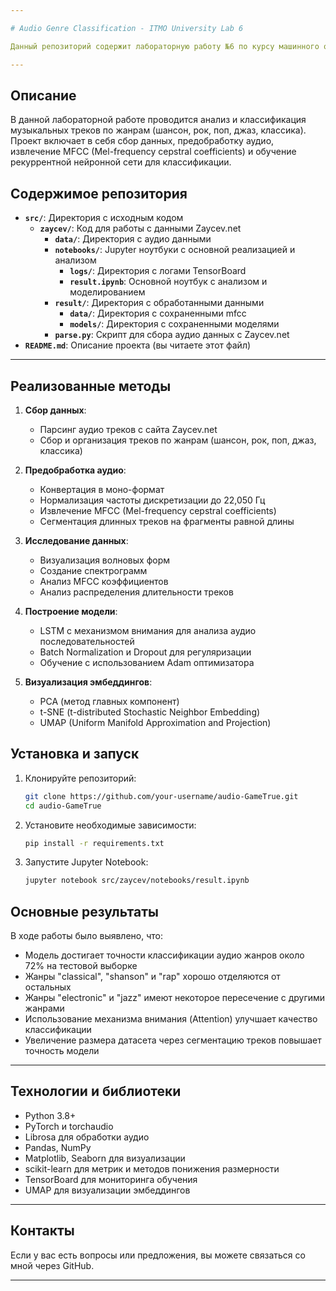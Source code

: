 ```yaml
---

# Audio Genre Classification - ITMO University Lab 6

Данный репозиторий содержит лабораторную работу №6 по курсу машинного обучения в университете ИТМО, посвященную классификации аудио по жанрам.

---
```


## Описание

В данной лабораторной работе проводится анализ и классификация музыкальных треков по жанрам (шансон, рок, поп, джаз, классика). Проект включает в себя сбор данных, предобработку аудио, извлечение MFCC (Mel-frequency cepstral coefficients) и обучение рекуррентной нейронной сети для классификации.

## Содержимое репозитория

- **`src/`**: Директория с исходным кодом
  - **`zaycev/`**: Код для работы с данными Zaycev.net
    - **`data/`**: Директория с аудио данными
    - **`notebooks/`**: Jupyter ноутбуки с основной реализацией и анализом
      - **`logs/`**: Директория с логами TensorBoard
      - **`result.ipynb`**: Основной ноутбук с анализом и моделированием
    - **`result/`**: Директория с обработанными данными
      - **`data/`**: Директория с сохраненными mfcc
      - **`models/`**: Директория с сохраненными моделями
    - **`parse.py`**: Скрипт для сбора аудио данных с Zaycev.net
- **`README.md`**: Описание проекта (вы читаете этот файл)

---

## Реализованные методы

1. **Сбор данных**:
   - Парсинг аудио треков с сайта Zaycev.net
   - Сбор и организация треков по жанрам (шансон, рок, поп, джаз, классика)

2. **Предобработка аудио**:
   - Конвертация в моно-формат
   - Нормализация частоты дискретизации до 22,050 Гц
   - Извлечение MFCC (Mel-frequency cepstral coefficients)
   - Сегментация длинных треков на фрагменты равной длины

3. **Исследование данных**:
   - Визуализация волновых форм
   - Создание спектрограмм
   - Анализ MFCC коэффициентов
   - Анализ распределения длительности треков

4. **Построение модели**:
   - LSTM с механизмом внимания для анализа аудио последовательностей
   - Batch Normalization и Dropout для регуляризации
   - Обучение с использованием Adam оптимизатора

5. **Визуализация эмбеддингов**:
   - PCA (метод главных компонент)
   - t-SNE (t-distributed Stochastic Neighbor Embedding)
   - UMAP (Uniform Manifold Approximation and Projection)

## Установка и запуск

1. Клонируйте репозиторий:
   ```bash
   git clone https://github.com/your-username/audio-GameTrue.git
   cd audio-GameTrue
   ```

2. Установите необходимые зависимости:
   ```bash
   pip install -r requirements.txt
   ```

3. Запустите Jupyter Notebook:
   ```bash
   jupyter notebook src/zaycev/notebooks/result.ipynb
   ```

## Основные результаты

В ходе работы было выявлено, что:
- Модель достигает точности классификации аудио жанров около 72% на тестовой выборке
- Жанры "classical", "shanson" и "rap" хорошо отделяются от остальных
- Жанры "electronic" и "jazz" имеют некоторое пересечение с другими жанрами
- Использование механизма внимания (Attention) улучшает качество классификации
- Увеличение размера датасета через сегментацию треков повышает точность модели

---

## Технологии и библиотеки

- Python 3.8+
- PyTorch и torchaudio
- Librosa для обработки аудио
- Pandas, NumPy
- Matplotlib, Seaborn для визуализации
- scikit-learn для метрик и методов понижения размерности
- TensorBoard для мониторинга обучения
- UMAP для визуализации эмбеддингов

---

## Контакты

Если у вас есть вопросы или предложения, вы можете связаться со мной через GitHub.

---
